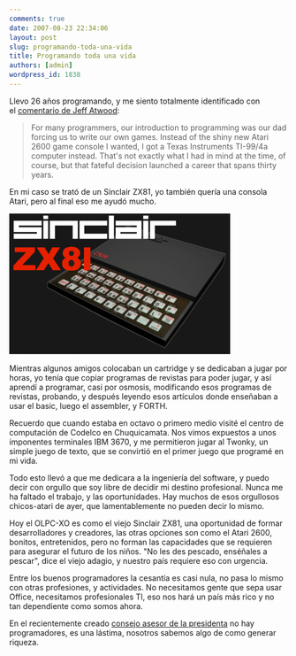 ```yaml
---
comments: true
date: 2007-08-23 22:34:06
layout: post
slug: programando-toda-una-vida
title: Programando toda una vida
authors: [admin]
wordpress_id: 1838
---
```


Llevo 26 años programando, y me siento totalmente identificado con el [comentario de Jeff Atwood](http://replay.web.archive.org/20071017000912/http://www.codinghorror.com/blog/archives/000936.html):


> For many programmers, our introduction to programming was our dad forcing us to write our own games. Instead of the shiny new Atari 2600 game console I wanted, I got a Texas Instruments TI-99/4a computer instead. That's not exactly what I had in mind at the time, of course, but that fateful decision launched a career that spans thirty years.


En mi caso se trató de un Sinclair ZX81, yo también quería una consola Atari, pero al final eso me ayudó mucho.

![](zx81archtitle-thumb-400x254.gif)

Mientras algunos amigos colocaban un cartridge y se dedicaban a jugar por horas, yo tenía que copiar programas de revistas para poder jugar, y así aprendí a programar, casi por osmosis, modificando esos programas de revistas, probando, y después leyendo esos artículos donde enseñaban a usar el basic, luego el assembler, y FORTH.

Recuerdo que cuando estaba en octavo o primero medio visité el centro de computación de Codelco en Chuquicamata. Nos vimos expuestos a unos imponentes terminales IBM 3670, y me permitieron jugar al Twonky, un simple juego de texto, que se convirtió en el primer juego que programé en mi vida.

Todo esto llevó a que me dedicara a la ingeniería del software, y puedo decir con orgullo que soy libre de decidir mi destino profesional. Nunca me ha faltado el trabajo, y las oportunidades. Hay muchos de esos orgullosos chicos-atari de ayer, que lamentablemente no pueden decir lo mismo.

Hoy el OLPC-XO es como el viejo Sinclair ZX81, una oportunidad de formar desarrolladores y creadores, las otras opciones son como el Atari 2600, bonitos, entretenidos, pero no forman las capacidades que se requieren para asegurar el futuro de los niños. "No les des pescado, enséñales a pescar", dice el viejo adagio, y nuestro país requiere eso con urgencia.

Entre los buenos programadores la cesantía es casi nula, no pasa lo mismo con otras profesiones, y actividades. No necesitamos gente que sepa usar Office, necesitamos profesionales TI, eso nos hará un país más rico y no tan dependiente como somos ahora.

En el recientemente creado [consejo asesor de la presidenta](http://replay.web.archive.org/20071017000912/http://www.emol.com/noticias/nacional/detalle/detallenoticias.asp?idnoticia=273013) no hay programadores, es una lástima, nosotros sabemos algo de como generar riqueza.


